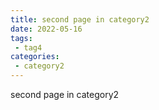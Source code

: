 ```yaml
---
title: second page in category2
date: 2022-05-16
tags:
 - tag4
categories: 
 - category2
---
```


second page in category2